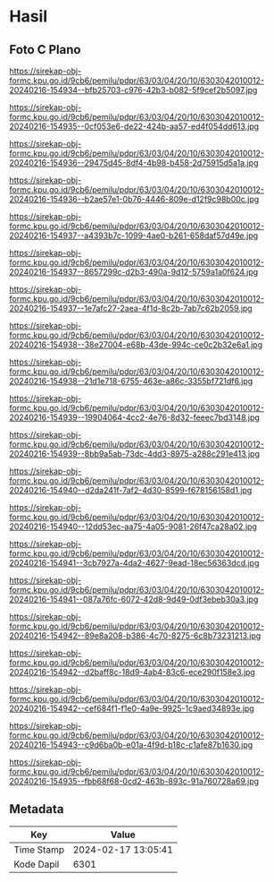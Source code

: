 # Hasil

## Foto C Plano

https://sirekap-obj-formc.kpu.go.id/9cb6/pemilu/pdpr/63/03/04/20/10/6303042010012-20240216-154934--bfb25703-c976-42b3-b082-5f9cef2b5097.jpg

https://sirekap-obj-formc.kpu.go.id/9cb6/pemilu/pdpr/63/03/04/20/10/6303042010012-20240216-154935--0cf053e6-de22-424b-aa57-ed4f054dd613.jpg

https://sirekap-obj-formc.kpu.go.id/9cb6/pemilu/pdpr/63/03/04/20/10/6303042010012-20240216-154936--29475d45-8df4-4b98-b458-2d75915d5a1a.jpg

https://sirekap-obj-formc.kpu.go.id/9cb6/pemilu/pdpr/63/03/04/20/10/6303042010012-20240216-154936--b2ae57e1-0b76-4446-809e-d12f9c98b00c.jpg

https://sirekap-obj-formc.kpu.go.id/9cb6/pemilu/pdpr/63/03/04/20/10/6303042010012-20240216-154937--a4393b7c-1099-4ae0-b261-658daf57d49e.jpg

https://sirekap-obj-formc.kpu.go.id/9cb6/pemilu/pdpr/63/03/04/20/10/6303042010012-20240216-154937--8657299c-d2b3-490a-9d12-5759a1a0f624.jpg

https://sirekap-obj-formc.kpu.go.id/9cb6/pemilu/pdpr/63/03/04/20/10/6303042010012-20240216-154937--1e7afc27-2aea-4f1d-8c2b-7ab7c62b2059.jpg

https://sirekap-obj-formc.kpu.go.id/9cb6/pemilu/pdpr/63/03/04/20/10/6303042010012-20240216-154938--38e27004-e68b-43de-994c-ce0c2b32e6a1.jpg

https://sirekap-obj-formc.kpu.go.id/9cb6/pemilu/pdpr/63/03/04/20/10/6303042010012-20240216-154938--21d1e718-6755-463e-a86c-3355bf721df6.jpg

https://sirekap-obj-formc.kpu.go.id/9cb6/pemilu/pdpr/63/03/04/20/10/6303042010012-20240216-154939--19904064-4cc2-4e76-8d32-feeec7bd3148.jpg

https://sirekap-obj-formc.kpu.go.id/9cb6/pemilu/pdpr/63/03/04/20/10/6303042010012-20240216-154939--8bb9a5ab-73dc-4dd3-8975-a288c291e413.jpg

https://sirekap-obj-formc.kpu.go.id/9cb6/pemilu/pdpr/63/03/04/20/10/6303042010012-20240216-154940--d2da241f-7af2-4d30-8599-f678156158d1.jpg

https://sirekap-obj-formc.kpu.go.id/9cb6/pemilu/pdpr/63/03/04/20/10/6303042010012-20240216-154940--12dd53ec-aa75-4a05-9081-26f47ca28a02.jpg

https://sirekap-obj-formc.kpu.go.id/9cb6/pemilu/pdpr/63/03/04/20/10/6303042010012-20240216-154941--3cb7927a-4da2-4627-9ead-18ec56363dcd.jpg

https://sirekap-obj-formc.kpu.go.id/9cb6/pemilu/pdpr/63/03/04/20/10/6303042010012-20240216-154941--087a76fc-6072-42d8-9d49-0df3ebeb30a3.jpg

https://sirekap-obj-formc.kpu.go.id/9cb6/pemilu/pdpr/63/03/04/20/10/6303042010012-20240216-154942--89e8a208-b386-4c70-8275-6c8b73231213.jpg

https://sirekap-obj-formc.kpu.go.id/9cb6/pemilu/pdpr/63/03/04/20/10/6303042010012-20240216-154942--d2baff8c-18d9-4ab4-83c6-ece290f158e3.jpg

https://sirekap-obj-formc.kpu.go.id/9cb6/pemilu/pdpr/63/03/04/20/10/6303042010012-20240216-154942--cef684f1-f1e0-4a9e-9925-1c9aed34893e.jpg

https://sirekap-obj-formc.kpu.go.id/9cb6/pemilu/pdpr/63/03/04/20/10/6303042010012-20240216-154943--c9d6ba0b-e01a-4f9d-b18c-c1afe87b1630.jpg

https://sirekap-obj-formc.kpu.go.id/9cb6/pemilu/pdpr/63/03/04/20/10/6303042010012-20240216-154935--fbb68f68-0cd2-463b-893c-91a760728a69.jpg


## Metadata

| Key        | Value               |
| ---------- | ------------------- |
| Time Stamp | 2024-02-17 13:05:41 |
| Kode Dapil | 6301                |



